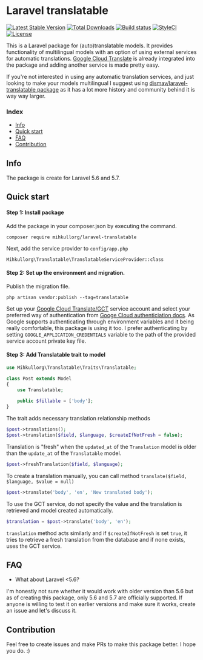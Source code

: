 # Laravel translatable

[![Latest Stable Version](https://poser.pugx.org/mihkullorg/laravel-translatable/version)](https://packagist.org/packages/mihkullorg/laravel-translatable)
[![Total Downloads](https://poser.pugx.org/mihkullorg/laravel-translatable/downloads)](https://packagist.org/packages/mihkullorg/laravel-translatable)
[![Build status](https://circleci.com/gh/mihkelallorg/laravel-translatable.png?style=shield)](https://circleci.com/gh/mihkelallorg/laravel-translatable)
[![StyleCI](https://github.styleci.io/repos/165062826/shield?branch=master)](https://github.styleci.io/repos/165062826)
[![License](https://poser.pugx.org/mihkullorg/laravel-translatable/license)](https://packagist.org/packages/mihkullorg/laravel-translatable) 


This is a Laravel package for (auto)translatable models. It provides functionality of multilingual models with an option of 
using external services for automatic translations. [Google Cloud Translate](https://cloud.google.com/translate/docs/) is already integrated into the package 
and adding another service is made pretty easy.

If you're not interested in using any automatic translation services, and just looking to make your models multilingual I 
suggest using [dismav/laravel-translatable package](https://packagist.org/packages/dimsav/laravel-translatable) as it 
has a lot more history and community behind it is way way larger. 

### Index

- [Info](#info)
- [Quick start](#quick-start)
- [FAQ](#faq)
- [Contribution](#contribution)

## Info

The package is create for Laravel 5.6 and 5.7.

## Quick start

#### Step 1: Install package

Add the package in your composer.json by executing the command.

```composer require mihkullorg/laravel-translatable```


Next, add the service provider to `config/app.php`

```Mihkullorg\Translatable\TranslatableServiceProvider::class```


#### Step 2: Set up the environment and migration. 

Publish the migration file.

```php artisan vendor:publish --tag=translatable```

Set up your [Google Cloud Translate/GCT](https://cloud.google.com/translate/docs/) service account and select your preferred way of 
authentication from [Googe Cloud authenticiation docs](https://cloud.google.com/docs/authentication/). As Google supports authenticating
through environment variables and it being really comfortable, this package is using it too. I prefer authenticating by setting 
`GOOGLE_APPLICATION_CREDENTIALS` variable to the path of the provided service account private key file.

#### Step 3: Add Translatable trait to model

```php
use Mihkullorg\Translatable\Traits\Translatable;

class Post extends Model 
{
    use Translatable;
    
    public $fillable = ['body'];
}
```

The trait adds necessary translation relationship methods
```php
$post->translations();
$post->translation($field, $language, $createIfNotFresh = false);
```

Translation is "fresh" when the `updated_at` of the `Translation` model is older than the `update_at` of the `Translatable` model.
```php
$post->freshTranslation($field, $language);
```

To create a translation manually, you can call method `translate($field, $language, $value = null)`
```php
$post->translate('body', 'en', 'New translated body');
```

To use the GCT service, do not specify the value and the translation is retrieved and model created automatically.
```php
$translation = $post->translate('body', 'en');
```

`translation` method acts similarly and if `$createIfNotFresh` is set `true`, it tries to retrieve a fresh translation from the database
and if none exists, uses the GCT service.


## FAQ

- What about Laravel <5.6?

 I'm honestly not sure whether it would work with older version than 5.6 
but as of creating this package, only 5.6 and 5.7 are officially supported. 
If anyone is willing to test it on earlier versions and make sure it works, create an issue and let's discuss it.

## Contribution

Feel free to create issues and make PRs to make this package better. I hope you do. :) 